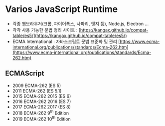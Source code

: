 # Varios JavaScript Runtime

+ 각종 웹브라우저(크롬, 파이어폭스, 사파리, 엣지 등), Node.js, Electron ...
+ 각각 사용 가능한 문법 정리 사이트 : [https://kangax.github.io/compat-table/es5/](https://kangax.github.io/compat-table/es5/)
+ ECMA International : 자바스크립트 문법 표준화 및 관리 
  [https://www.ecma-international.org/publications/standards/Ecma-262.htm](https://www.ecma-international.org/publications/standards/Ecma-262.htm)

## ECMAScript

+ 2009 ECMA-262 (ES 5)
+ 2011 ECMA-262 (ES 5.1)
+ 2015 ECMA-262 2015 (ES 6)
+ 2016 ECMA-262 2016 (ES 7)
+ 2017 ECMA-262 2017 (ES 8)
+ 2018 ECMA-262 9<sup>th</sup> Edition
+ 2019 ECMA-262 10<sup>th</sup> Edition


